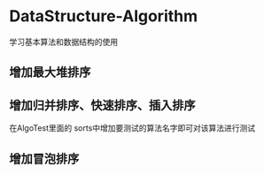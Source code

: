# DataStructure-Algorithm
学习基本算法和数据结构的使用

## 增加最大堆排序

## 增加归并排序、快速排序、插入排序

在AlgoTest里面的 sorts中增加要测试的算法名字即可对该算法进行测试

## 增加冒泡排序
